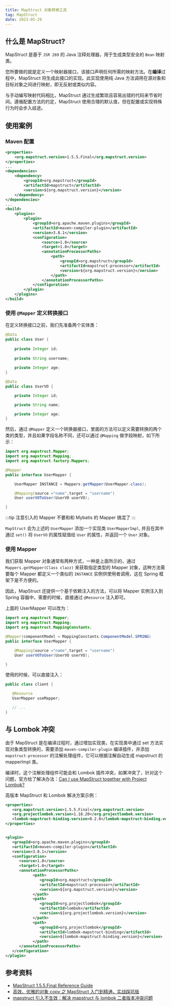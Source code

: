 ```yaml
---
title: MapStruct 对象转换工具
tag: MapStruct 
date: 2023-05-29
---
```


## 什么是 MapStruct?

MapStruct 是基于 `JSR 269` 的 Java 注释处理器，用于生成类型安全的 `Bean` 映射类。

您所要做的就是定义一个映射器接口，该接口声明任何所需的映射方法。在**编译**过程中，MapStruct 将生成此接口的实现。此实现使用纯 Java 方法调用在源对象和目标对象之间进行映射，即无反射或类似内容。

与手动编写映射代码相比，MapStruct 通过生成繁琐且容易出错的代码来节省时间。遵循配置方法的约定，MapStruct 使用合理的默认值，但在配置或实现特殊行为时会步入歧途。

## 使用案例

### Maven 配置

```xml
<properties>
    <org.mapstruct.version>1.5.5.Final</org.mapstruct.version>
</properties>
...
<dependencies>
    <dependency>
        <groupId>org.mapstruct</groupId>
        <artifactId>mapstruct</artifactId>
        <version>${org.mapstruct.version}</version>
    </dependency>
</dependencies>
...
<build>
    <plugins>
        <plugin>
            <groupId>org.apache.maven.plugins</groupId>
            <artifactId>maven-compiler-plugin</artifactId>
            <version>3.8.1</version>
            <configuration>
                <source>1.8</source>
                <target>1.8</target>
                <annotationProcessorPaths>
                    <path>
                        <groupId>org.mapstruct</groupId>
                        <artifactId>mapstruct-processor</artifactId>
                        <version>${org.mapstruct.version}</version>
                    </path>
                </annotationProcessorPaths>
            </configuration>
        </plugin>
    </plugins>
</build>
```

### 使用 `@Mapper` 定义转换接口

在定义转换接口之前，我们先准备两个实体类：

```java
@Data
public class User {
    
    private Integer id;
    
    private String username;
    
    private Integer age;
}

@Data
public class UserVO {

    private Integer id;

    private String name;

    private Integer age;
}
```

然后，通过 `@Mapper` 定义一个转换器接口，里面的方法可以定义需要转换的两个类的类型，并且如果字段名称不同，还可以通过 `@Mapping` 做字段映射，如下所示：

```java
import org.mapstruct.Mapper; 
import org.mapstruct.Mapping;
import org.mapstruct.factory.Mappers;

@Mapper
public interface UserMapper {

    UserMapper INSTANCE = Mappers.getMapper(UserMapper.class);

    @Mapping(source ="name",target = "username")
    User userVOToUser(UserVO userVO);

}
```

:::tip
注意引入的 Mapper 不要和和 Mybatis 的 Mapper 搞混了
:::

`MapStruct` 会为上述的 `UserMapper` 添加一个实现类 `UserMapperImpl`, 并且在其中通过 `set()` 将 `UserVO` 的属性赋值给 `User` 的属性，并返回一个 `User` 对象。

### 使用 Mapper

我们获取 Mapper 对象通常有两种方式，一种是上面所示的，通过 `Mappers.getMapper(Class clazz)` 来获取指定类型的 Mapper 对象，这种方法需要每个 Mapper 都定义一个类似的 `INSTANCE` 实例供使用者调用，这在 Spring 框架下是不方便的。

因此，MapStruct 还提供一个基于依赖注入的方法，可以将 Mapper 实例注入到 Spring 容器中，需要的时候，直接通过 `@Resource` 注入即可。

上面的 UserMapper 可以改为：

```java
import org.mapstruct.Mapper; 
import org.mapstruct.Mapping;
import org.mapstruct.MappingConstants;

@Mapper(componentModel = MappingConstants.ComponentModel.SPRING)
public interface UserMapper {

    @Mapping(source ="name",target = "username")
    User userVOToUser(UserVO userVO);

}
```

使用的时候，可以直接注入：

```java
public class client {

   @Resource
   UserMapper useMapper;

   // ...
}
```

## 与 Lombok 冲突

由于 MapStruct 是在编译过程时，通过增加实现类，在实现类中通过 set 方法实现对象类型转换的，需要添加 `maven-compiler-plugin` 编译插件，并添加 `mapstruct-processor` 的注解处理组件，它可以根据注解自动生成 mapstruct 的 mapperImpl 类。

编译时，这个注解处理组件可能会和 Lombok 插件冲突，如果冲突了，针对这个问题，官方给了解决办法：[Can I use MapStruct together with Project Lombok?](https://mapstruct.org/faq/#Can-I-use-MapStruct-together-with-Project-Lombok)

高版本 MapStruct 和 Lombok 解决方案示例：

```xml
<properties>
   <org.mapstruct.version>1.5.5.Final</org.mapstruct.version>
   <org.projectlombok.version>1.18.20</org.projectlombok.version>
   <lombok-mapstruct-binding.version>0.2.0</lombok-mapstruct-binding.version>
</properties>


<plugin>
   <groupId>org.apache.maven.plugins</groupId>
   <artifactId>maven-compiler-plugin</artifactId>
   <version>3.8.1</version>
   <configuration>
      <source>1.8</source>
      <target>1.8</target>
      <annotationProcessorPaths>
            <path>
               <groupId>org.mapstruct</groupId>
               <artifactId>mapstruct-processor</artifactId>
               <version>${org.mapstruct.version}</version>
            </path>
            <path>
               <groupId>org.projectlombok</groupId>
               <artifactId>lombok</artifactId>
               <version>${org.projectlombok.version}</version>
            </path>
            <path>
               <groupId>org.projectlombok</groupId>
               <artifactId>lombok-mapstruct-binding</artifactId>
               <version>${lombok-mapstruct-binding.version}</version>
            </path>
      </annotationProcessorPaths>
   </configuration>
</plugin>
```

## 参考资料

- [MapStruct 1.5.5.Final Reference Guide](https://mapstruct.org/documentation/stable/reference/html/)
- [高效、优雅的对象 copy 之 MapStruct 入门到精通，实战踩坑版](https://www.cnblogs.com/wang1221/p/17118519.html)
- [mapstruct 引入不生效：解决 mapstruct 与 lombok 二者版本冲突问题](https://blog.csdn.net/iijik55/article/details/126434952)